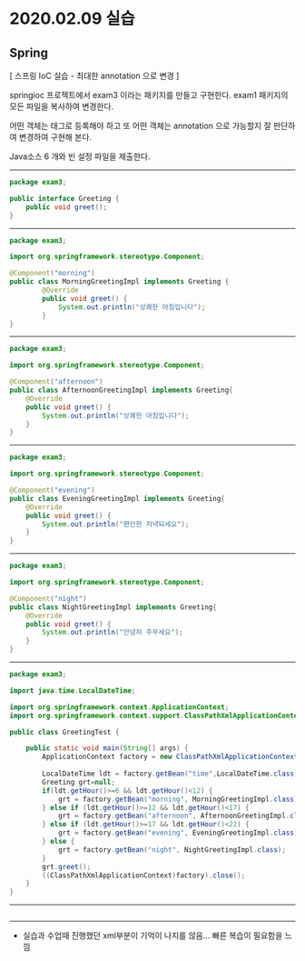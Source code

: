 # 2020.02.09 실습

## Spring

[ 스프링 IoC 실습 - 최대한 annotation 으로 변경 ]

springioc 프로젝트에서 exam3 이라는 패키지를 만들고 구현한다.
exam1 패키지의 모든 파일을 복사하여 변경한다.

어떤 객체는 <bean> 태그로 등록해야 하고 
또 어떤 객체는 annotation 으로 가능할지 잘 판단하여 변경하여 구현해 본다.

Java소스 6 개와 빈 설정 파일을 제출한다.



---

```java
package exam3;

public interface Greeting {
    public void greet();
}

```

---

```java
package exam3;

import org.springframework.stereotype.Component;

@Component("morning")
public class MorningGreetingImpl implements Greeting {
    	@Override
        public void greet() {
            System.out.println("상쾌한 아침입니다");
        }
}

```

---

```java
package exam3;

import org.springframework.stereotype.Component;

@Component("afternoon")
public class AfternoonGreetingImpl implements Greeting{
	@Override
	public void greet() {
		System.out.println("상쾌한 아침입니다");
	}
}

```

---

```java
package exam3;

import org.springframework.stereotype.Component;

@Component("evening")
public class EveningGreetingImpl implements Greeting{
	@Override
	public void greet() {
		System.out.println("편안한 저녁되세요");
	}
}

```

---

```java
package exam3;

import org.springframework.stereotype.Component;

@Component("night")
public class NightGreetingImpl implements Greeting{
	@Override
	public void greet() {
		System.out.println("안녕히 주무세요");
	}
}

```

---

```java
package exam3;

import java.time.LocalDateTime;

import org.springframework.context.ApplicationContext;
import org.springframework.context.support.ClassPathXmlApplicationContext;

public class GreetingTest {

	public static void main(String[] args) {
		ApplicationContext factory = new ClassPathXmlApplicationContext("exam3/beans_anno.xml");
		
		LocalDateTime ldt = factory.getBean("time",LocalDateTime.class);
		Greeting grt=null;
		if(ldt.getHour()>=6 && ldt.getHour()<12) {
			grt = factory.getBean("morning", MorningGreetingImpl.class);
		} else if (ldt.getHour()>=12 && ldt.getHour()<17) {
			grt = factory.getBean("afternoon", AfternoonGreetingImpl.class);
		} else if (ldt.getHour()>=17 && ldt.getHour()<22) {
			grt = factory.getBean("evening", EveningGreetingImpl.class);
		} else {
			grt = factory.getBean("night", NightGreetingImpl.class);
		}
		grt.greet();
		((ClassPathXmlApplicationContext)factory).close();
	}
}

```

---

```xml

```

---

- 실습과 수업때 진행했던 xml부분이 기억이 나지를 않음... 빠른 복습이 필요함을 느낌





